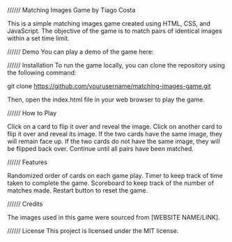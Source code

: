 //////    Matching Images Game by Tiago Costa

This is a simple matching images game created using HTML, CSS, and JavaScript. The objective of the game is to match pairs of identical images within a set time limit.

//////    Demo
You can play a demo of the game here: 

//////    Installation
To run the game locally, you can clone the repository using the following command:

git clone https://github.com/yourusername/matching-images-game.git

Then, open the index.html file in your web browser to play the game.

//////    How to Play

Click on a card to flip it over and reveal the image.
Click on another card to flip it over and reveal its image.
If the two cards have the same image, they will remain face up.
If the two cards do not have the same image, they will be flipped back over.
Continue until all pairs have been matched.

//////    Features

Randomized order of cards on each game play.
Timer to keep track of time taken to complete the game.
Scoreboard to keep track of the number of matches made.
Restart button to reset the game.

//////    Credits

The images used in this game were sourced from [WEBSITE NAME/LINK].

//////    License
This project is licensed under the MIT license.



